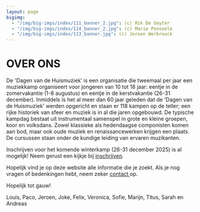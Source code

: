 ```yaml
---
layout: page
bigimg:
  - "/img/big-imgs/index/111_banner_2.jpg": (c) Rik De Geyter
  - "/img/big-imgs/index/114_banner_2.jpg": (c) Marie Ponseele
  - "/img/big-imgs/index/113_banner.jpg": (c) Jeroen Werbrouck
---
```


# OVER ONS

De 'Dagen van de Huismuziek’ is een organisatie die tweemaal per jaar een muziekkamp organiseert voor jongeren van 10 tot 18 jaar: eentje in de zomervakantie (1-8 augustus) en eentje in de kerstvakantie (26-31 december). Inmiddels is het al meer dan 60 jaar geleden dat de 'Dagen van de Huismuziek' werden opgericht en staan er 118 kampen op de teller; een rijke historiek van sfeer en muziek is in al die jaren opgebouwd. De typische kampdag bestaat uit instrumentaal samenspel in grote en kleine groepen, koor en volksdans. Zowel klassieke als hedendaagse componisten komen aan bod, maar ook oude muziek en renaissancewerken krijgen een plaats. De cursussen staan onder de kundige leiding van ervaren muzikanten.

Inschrijven voor het komende winterkamp (26-31 december 2025) is al mogelijk! Neem gerust een kijkje bij <a href="/contact/" > inschrijven</a>.

Hopelijk vind je op deze website alle informatie die je zoekt. Als je nog vragen of bedenkingen hebt, neem zeker <a href="/contact/" > contact </a> op. 

Hopelijk tot gauw!

Louis, Paco, Jeroen, Joke, Felix, Veronica, Sofie, Marijn, Titus, Sarah en Andreas
